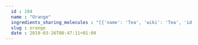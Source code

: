 ```yaml
---
  id : 194
  name : "Orange"
  ingredients_sharing_molecules : "[{'name': 'Tea', 'wiki': 'Tea', 'id': 310, 'category': 'Plant', 'common_molecules': [89594, 6549, 5280443, 5280598, 8186, 7460, 7909, 6054, 17100, 79803, 7284, 527, 8858, 9064, 8094, 5364752, 638278, 62572, 1031, 6072, 5320250, 5363388, 644104, 5280511, 8842, 5367719, 13144, 4788, 26447, 5284507, 8129, 61020, 247, 8452, 5283345, 853433, 72276, 6560, 638011, 1889, 5283324, 15394, 5280445, 637566, 240, 33931, 7462, 22386, 5365811, 8025, 5372954, 7991, 8130, 798, 6569, 5281168, 441005, 72277, 443158, 6561, 65084, 637542, 441484, 22311, 7438, 2969, 12097, 7799, 107971, 5284639, 10448, 1068, 11463, 338, 68077, 7288, 8723, 12756, 11552, 8635, 1110, 1549025, 6050, 85704, 6654, 6986, 5318042, 5352438, 107905, 31260, 2345, 5280863, 442501, 784, 8857, 439341, 5315892, 7150, 5280343, 637775, 638014, 126, 4133, 7654, 7847, 446925, 445070, 12367, 1549018, 768, 8091, 14529, 323, 11230, 1183, 5281515, 9862, 5281553, 5281708, 637511, 8914, 8175, 31253, 6184, 6202, 5284503, 802, 957, 72, 61503, 643941, 332, 999, 439246, 5283349, 244, 8768, 5281654, 8892, 439263, 1130, 7824, 12587, 454, 1549026, 6251, 12020, 878, 12180, 444539, 643820, 14896, 18635, 5281516, 7858, 6989, 10393, 8500, 11509, 180, 650, 65064, 643779, 107, 31289, 5318599, 439533, 11128, 16441, 998]}, {'name': 'Mandarin Orange', 'wiki': 'Mandarin_orange', 'id': 242, 'category': 'Fruit Citrus', 'common_molecules': [8186, 6549, 5280443, 5280598, 89594, 20797, 5281534, 7460, 6054, 17100, 79803, 7284, 527, 8094, 638278, 6072, 235284, 5320250, 5363388, 643820, 5280511, 8842, 7461, 5367719, 13144, 442355, 4788, 637775, 5284507, 8129, 26049, 6986, 247, 61020, 8452, 6918391, 853433, 638011, 1889, 15394, 5280445, 288227, 637566, 240, 33931, 7462, 5365811, 8130, 798, 6569, 170833, 5281515, 441005, 6432404, 443158, 6561, 442428, 8164, 637542, 441484, 22311, 7438, 8194, 107971, 5284639, 10448, 8748, 11463, 338, 68077, 7288, 8723, 6508206, 9017, 11552, 8635, 11744854, 1549025, 6050, 85704, 6654, 7463, 17868, 12391, 31291, 7439, 5318042, 31260, 2345, 5280863, 442501, 784, 10393, 439341, 8500, 7150, 326240, 145659, 5280343, 1549026, 126, 4133, 7654, 7847, 445070, 1549018, 768, 18818, 323, 11230, 1183, 1110, 9862, 5281553, 5281708, 637511, 8914, 61780, 8175, 31253, 6202, 5284503, 802, 957, 72, 61503, 999, 643941, 8167, 7794, 72344, 439246, 244, 8768, 26447, 439263, 1130, 454, 86609, 5281516, 107, 878, 644104, 444539, 5317319, 14896, 18635, 7858, 6989, 6616, 8857, 5315892, 403919, 11509, 180, 650, 6184, 643779, 6826, 6251, 16441, 439533, 11128, 31289, 998]}, {'name': 'Lemon', 'wiki': 'Lemon', 'id': 240, 'category': 'Fruit Citrus', 'common_molecules': [8186, 6549, 5280443, 5280598, 89594, 20797, 5281534, 7460, 7909, 6054, 17100, 79803, 7284, 527, 8094, 638278, 6072, 235284, 5320250, 8892, 643820, 5280511, 8842, 7461, 5367719, 13144, 442355, 4788, 637775, 5284507, 26049, 61020, 247, 8452, 6918391, 18818, 853433, 638011, 1889, 15394, 5280445, 288227, 637566, 240, 33931, 7462, 5365811, 7991, 8130, 798, 6569, 170833, 441005, 440917, 443158, 6561, 442428, 8164, 637542, 441484, 22311, 7438, 8194, 107971, 5284639, 10448, 11463, 338, 68077, 7288, 7463, 6508206, 9017, 11552, 8635, 1110, 1549025, 6050, 85704, 6654, 6986, 17868, 12391, 31291, 7439, 5318042, 31260, 2345, 5280863, 442501, 784, 10393, 439341, 7150, 6428986, 326240, 5280343, 1549026, 126, 7654, 7847, 445070, 768, 5354882, 323, 11230, 1183, 5281515, 9862, 5281553, 5281708, 637511, 8914, 8175, 31253, 6202, 5284503, 802, 957, 72, 61503, 999, 643941, 8167, 7794, 72344, 439246, 244, 8768, 5281654, 26447, 5363388, 439263, 1130, 454, 86609, 5281516, 107, 878, 644104, 444539, 5317319, 14896, 18635, 7858, 6989, 6616, 8857, 5315892, 403919, 11509, 180, 650, 8723, 6184, 643779, 6251, 16441, 439533, 11128, 1268142, 31289, 998]}, {'name': 'Apple', 'wiki': 'Apple', 'id': 162, 'category': 'Fruit', 'common_molecules': [89594, 6549, 5280443, 5280598, 8186, 880, 6054, 17100, 7284, 527, 9064, 8094, 638278, 1031, 6072, 637775, 61030, 31265, 5363388, 644104, 5280511, 8842, 5367719, 13144, 4788, 26447, 8129, 61020, 247, 8452, 853433, 72276, 6560, 638011, 1889, 15394, 5280445, 637566, 240, 33931, 22386, 11160, 5365811, 8025, 5372954, 7991, 8130, 798, 6569, 5281168, 441005, 7983, 7765, 6561, 65084, 7895, 637542, 441484, 2969, 12097, 7799, 8194, 107971, 5284639, 10448, 72277, 338, 68077, 7288, 8723, 7342, 24020, 11552, 79803, 1110, 6050, 6654, 6986, 5318042, 5352438, 107905, 31260, 2345, 5280863, 784, 8857, 439341, 7150, 5280343, 1549026, 126, 7654, 7847, 445070, 12367, 768, 8091, 14529, 323, 11230, 1183, 9862, 5281708, 637511, 8914, 8184, 8175, 6184, 6202, 5284503, 802, 957, 72, 61503, 999, 643941, 332, 8167, 439246, 244, 8768, 5281654, 8892, 439263, 1130, 7824, 12587, 454, 5281516, 6251, 878, 12180, 1032, 444539, 14896, 18635, 7858, 10393, 5315892, 11509, 11128, 180, 650, 65064, 643779, 107, 12294, 5318599, 7762, 439533, 12756, 31289, 998]}, {'name': 'Ginger', 'wiki': 'Ginger', 'id': 333, 'category': 'Spice', 'common_molecules': [89594, 6549, 5280443, 5280598, 7460, 7909, 6054, 17100, 7284, 527, 9064, 8094, 92138, 638278, 1031, 6072, 637775, 5363388, 644104, 5280511, 8842, 7461, 5367719, 13144, 442355, 4788, 26447, 5284507, 26049, 61020, 6918391, 8452, 247, 5283345, 853433, 6560, 638011, 1889, 15394, 5280445, 637566, 240, 33931, 7462, 22386, 5365811, 8130, 798, 6569, 170833, 441005, 6432404, 440917, 6561, 637542, 441484, 22311, 8194, 107971, 5284639, 10448, 8748, 11463, 338, 7288, 7463, 6508206, 9017, 11552, 79803, 1110, 1549025, 6050, 6654, 6986, 31291, 5318042, 31260, 2345, 5280863, 442501, 784, 8857, 439341, 7150, 5280343, 1549026, 638014, 126, 7654, 7847, 445070, 12367, 768, 8091, 14529, 18818, 323, 11230, 1183, 5281515, 9862, 5281708, 637511, 8914, 8175, 31253, 6202, 5284503, 802, 957, 72, 61503, 643941, 999, 7794, 439246, 244, 8768, 439263, 1130, 454, 86609, 5281516, 6251, 12020, 878, 444539, 643820, 5317319, 14896, 18635, 7858, 6989, 6616, 10393, 5315892, 403919, 11509, 180, 650, 8723, 6184, 643779, 61098, 107, 31289, 439533, 11128, 16441, 998]}]"
  slug : orange
  date : 2019-03-26T08:47:11+01:00
---
```




